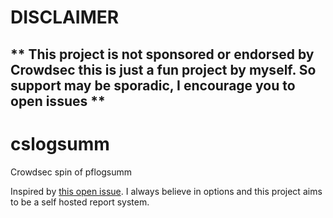 # DISCLAIMER
## ** This project is not sponsored or endorsed by Crowdsec this is just a fun project by myself. So support may be sporadic, I encourage you to open issues **

# cslogsumm
Crowdsec spin of pflogsumm

Inspired by [this open issue](https://github.com/crowdsecurity/crowdsec/issues/1717). I always believe in options and this project aims to be a self hosted report system.
